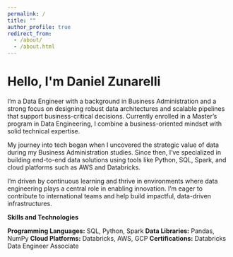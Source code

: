 ```yaml
---
permalink: /
title: ""
author_profile: true
redirect_from: 
  - /about/
  - /about.html
---
```

# Hello, I'm Daniel Zunarelli

I’m a Data Engineer with a background in Business Administration and a strong focus on designing robust data architectures and scalable pipelines that support business-critical decisions. Currently enrolled in a Master’s program in Data Engineering, I combine a business-oriented mindset with solid technical expertise.

My journey into tech began when I uncovered the strategic value of data during my Business Administration studies. Since then, I’ve specialized in building end-to-end data solutions using tools like Python, SQL, Spark, and cloud platforms such as AWS and Databricks.

I’m driven by continuous learning and thrive in environments where data engineering plays a central role in enabling innovation. I’m eager to contribute to international teams and help build impactful, data-driven infrastructures.

**Skills and Technologies**

**Programming Languages:** SQL, Python, Spark 
**Data Libraries:** Pandas, NumPy
**Cloud Platforms:** Databricks, AWS, GCP
**Certifications:** Databricks Data Engineer Associate